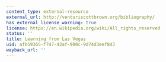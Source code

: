 ```yaml
---
content_type: external-resource
external_url: http://venturiscottbrown.org/bibliography/
has_external_license_warning: true
license: https://en.wikipedia.org/wiki/All_rights_reserved
status: ''
title: Learning from Las Vegas
uid: afb59365-f747-42af-900c-9d74d3eef8d3
wayback_url: ''
---
```

